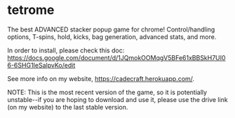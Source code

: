 # tetrome
The best ADVANCED stacker popup game for chrome! Control/handling options, T-spins, hold, kicks, bag generation, advanced stats, and more.

In order to install, please check this doc: https://docs.google.com/document/d/1JQmokOOMqgV5BFe61xBBSkH7UI06-6SHG1IeSalpvKo/edit

See more info on my website, https://cadecraft.herokuapp.com/.

NOTE: This is the most recent version of the game, so it is potentially unstable--if you are hoping to download and use it, please use the drive link (on my website) to the last stable version.